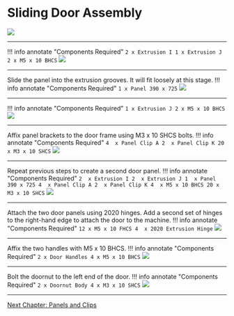 # Sliding Door Assembly

![](../img/20_1.png)

---

!!! info annotate "Components Required"
    ```
        2 x Extrusion I
        1 x Extrusion J
        2 x M5 x 10 BHCS
    ```
![](../img/20_s1.png)

---

Slide the panel into the extrusion grooves. It will fit loosely at this stage.
!!! info annotate "Components Required"
    ```
        1 x Panel 390 x 725
    ```
![](../img/20_s2.png)

---

!!! info annotate "Components Required"
    ```
        1 x Extrusion J
        2 x M5 x 10 BHCS
    ```
![](../img/20_s3.png)

---

Affix panel brackets to the door frame using M3 x 10 SHCS bolts.
!!! info annotate "Components Required"
    ```
        4  x Panel Clip A
        2  x Panel Clip K
        20 x M3 x 10 SHCS
    ```
![](../img/20_s4.png)

---

Repeat previous steps to create a second door panel.
!!! info annotate "Components Required"
    ```
        2  x Extrusion I
        2  x Extrusion J
        1  x Panel 390 x 725
        4  x Panel Clip A
        2  x Panel Clip K
        4  x M5 x 10 BHCS
        20 x M3 x 10 SHCS
    ```
![](../img/20_s5.png)

---

Attach the two door panels using 2020 hinges. Add a second set of hinges to the right-hand edge to attach the door to the machine.
!!! info annotate "Components Required"
    ```
        12 x M5 x 10 FHCS
        4  x 2020 Extrusion Hinge
    ```
![](../img/20_s6.png)

---

Affix the two handles with M5 x 10 BHCS.
!!! info annotate "Components Required"
    ```
        2 x Door Handles
        4 x M5 x 10 BHCS
    ```
![](../img/20_s7.png)

---

Bolt the doornut to the left end of the door. 
!!! info annotate "Components Required"
    ```
        2 x Doornut Body
        4 x M3 x 10 SHCS
    ```
![](../img/20_s8.png)

---

[Next Chapter: Panels and Clips](./30_panels_and_clips.md)